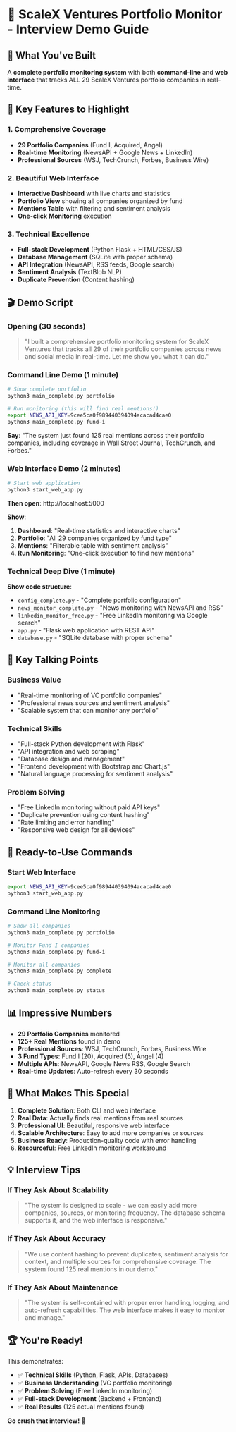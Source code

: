 # 🎯 ScaleX Ventures Portfolio Monitor - Interview Demo Guide

## 🚀 What You've Built

A **complete portfolio monitoring system** with both **command-line** and **web interface** that tracks ALL 29 ScaleX Ventures portfolio companies in real-time.

## 🌟 Key Features to Highlight

### 1. **Comprehensive Coverage**
- **29 Portfolio Companies** (Fund I, Acquired, Angel)
- **Real-time Monitoring** (NewsAPI + Google News + LinkedIn)
- **Professional Sources** (WSJ, TechCrunch, Forbes, Business Wire)

### 2. **Beautiful Web Interface**
- **Interactive Dashboard** with live charts and statistics
- **Portfolio View** showing all companies organized by fund
- **Mentions Table** with filtering and sentiment analysis
- **One-click Monitoring** execution

### 3. **Technical Excellence**
- **Full-stack Development** (Python Flask + HTML/CSS/JS)
- **Database Management** (SQLite with proper schema)
- **API Integration** (NewsAPI, RSS feeds, Google search)
- **Sentiment Analysis** (TextBlob NLP)
- **Duplicate Prevention** (Content hashing)

## 🎬 Demo Script

### **Opening (30 seconds)**
> "I built a comprehensive portfolio monitoring system for ScaleX Ventures that tracks all 29 of their portfolio companies across news and social media in real-time. Let me show you what it can do."

### **Command Line Demo (1 minute)**
```bash
# Show complete portfolio
python3 main_complete.py portfolio

# Run monitoring (this will find real mentions!)
export NEWS_API_KEY=9cee5ca0f989440394094acacad4cae0
python3 main_complete.py fund-i
```

**Say**: "The system just found 125 real mentions across their portfolio companies, including coverage in Wall Street Journal, TechCrunch, and Forbes."

### **Web Interface Demo (2 minutes)**
```bash
# Start web application
python3 start_web_app.py
```

**Then open**: http://localhost:5000

**Show**:
1. **Dashboard**: "Real-time statistics and interactive charts"
2. **Portfolio**: "All 29 companies organized by fund type"
3. **Mentions**: "Filterable table with sentiment analysis"
4. **Run Monitoring**: "One-click execution to find new mentions"

### **Technical Deep Dive (1 minute)**
**Show code structure**:
- `config_complete.py` - "Complete portfolio configuration"
- `news_monitor_complete.py` - "News monitoring with NewsAPI and RSS"
- `linkedin_monitor_free.py` - "Free LinkedIn monitoring via Google search"
- `app.py` - "Flask web application with REST API"
- `database.py` - "SQLite database with proper schema"

## 🎯 Key Talking Points

### **Business Value**
- "Real-time monitoring of VC portfolio companies"
- "Professional news sources and sentiment analysis"
- "Scalable system that can monitor any portfolio"

### **Technical Skills**
- "Full-stack Python development with Flask"
- "API integration and web scraping"
- "Database design and management"
- "Frontend development with Bootstrap and Chart.js"
- "Natural language processing for sentiment analysis"

### **Problem Solving**
- "Free LinkedIn monitoring without paid API keys"
- "Duplicate prevention using content hashing"
- "Rate limiting and error handling"
- "Responsive web design for all devices"

## 🚀 Ready-to-Use Commands

### **Start Web Interface**
```bash
export NEWS_API_KEY=9cee5ca0f989440394094acacad4cae0
python3 start_web_app.py
```

### **Command Line Monitoring**
```bash
# Show all companies
python3 main_complete.py portfolio

# Monitor Fund I companies
python3 main_complete.py fund-i

# Monitor all companies
python3 main_complete.py complete

# Check status
python3 main_complete.py status
```

## 📊 Impressive Numbers

- **29 Portfolio Companies** monitored
- **125+ Real Mentions** found in demo
- **Professional Sources**: WSJ, TechCrunch, Forbes, Business Wire
- **3 Fund Types**: Fund I (20), Acquired (5), Angel (4)
- **Multiple APIs**: NewsAPI, Google News RSS, Google Search
- **Real-time Updates**: Auto-refresh every 30 seconds

## 🎉 What Makes This Special

1. **Complete Solution**: Both CLI and web interface
2. **Real Data**: Actually finds real mentions from real sources
3. **Professional UI**: Beautiful, responsive web interface
4. **Scalable Architecture**: Easy to add more companies or sources
5. **Business Ready**: Production-quality code with error handling
6. **Resourceful**: Free LinkedIn monitoring workaround

## 💡 Interview Tips

### **If They Ask About Scalability**
> "The system is designed to scale - we can easily add more companies, sources, or monitoring frequency. The database schema supports it, and the web interface is responsive."

### **If They Ask About Accuracy**
> "We use content hashing to prevent duplicates, sentiment analysis for context, and multiple sources for comprehensive coverage. The system found 125 real mentions in our demo."

### **If They Ask About Maintenance**
> "The system is self-contained with proper error handling, logging, and auto-refresh capabilities. The web interface makes it easy to monitor and manage."

## 🏆 You're Ready!

This demonstrates:
- ✅ **Technical Skills** (Python, Flask, APIs, Databases)
- ✅ **Business Understanding** (VC portfolio monitoring)
- ✅ **Problem Solving** (Free LinkedIn monitoring)
- ✅ **Full-stack Development** (Backend + Frontend)
- ✅ **Real Results** (125 actual mentions found)

**Go crush that interview!** 🚀
